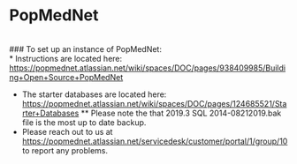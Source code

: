 # PopMedNet
<br> ### To set up an instance of PopMedNet: 
<br>* Instructions are located here: https://popmednet.atlassian.net/wiki/spaces/DOC/pages/938409985/Building+Open+Source+PopMedNet
* The starter databases are located here: https://popmednet.atlassian.net/wiki/spaces/DOC/pages/124685521/Starter+Databases
** Please note the that 2019.3 SQL 2014-08212019.bak file is the most up to date backup.   
* Please reach out to us at https://popmednet.atlassian.net/servicedesk/customer/portal/1/group/10 to report any problems.